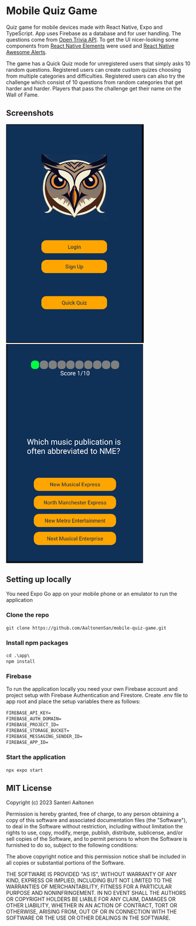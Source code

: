 # Mobile Quiz Game

Quiz game for mobile devices made with React Native, Expo and TypeScript. App uses Firebase as a database and for user handling. The questions come from [Open Trivia API](https://opentdb.com/). To get the UI nicer-looking some components from [React Native Elements](https://reactnativeelements.com/) were used and [React Native Awesome Alerts](https://github.com/rishabhbhatia/react-native-awesome-alerts).

The game has a Quick Quiz mode for unregistered users that simply asks 10 random questions. Registered users can create custom quizes choosing from multiple categories and difficulties. Registered users can also try the challenge which consist of 10 questions from random categories that get harder and harder. Players that pass the challenge get their name on the Wall of Fame.


## Screenshots

![Welcome screen](screenshots/lopputyo_4.png)
![Quiz](screenshots/lopputyo_6.png)

## Setting up locally
You need Expo Go app on your mobile phone or an emulator to run the application

### Clone the repo
```
git clone https://github.com/AaltonenSan/mobile-quiz-game.git
```

### Install npm packages
```
cd .\app\
npm install
```

### Firebase
To run the application locally you need your own Firebase account and project setup with Firebase Authentication and Firestore. Create .env file to app root and place the setup variables there as follows:

```
FIREBASE_API_KEY=
FIREBASE_AUTH_DOMAIN=
FIREBASE_PROJECT_ID=
FIREBASE_STORAGE_BUCKET=
FIREBASE_MESSAGING_SENDER_ID=
FIREBASE_APP_ID=
```

### Start the application
```
npx expo start
```

## MIT License

Copyright (c) 2023 Santeri Aaltonen

Permission is hereby granted, free of charge, to any person obtaining a copy
of this software and associated documentation files (the "Software"), to deal
in the Software without restriction, including without limitation the rights
to use, copy, modify, merge, publish, distribute, sublicense, and/or sell
copies of the Software, and to permit persons to whom the Software is
furnished to do so, subject to the following conditions:

The above copyright notice and this permission notice shall be included in all
copies or substantial portions of the Software.

THE SOFTWARE IS PROVIDED "AS IS", WITHOUT WARRANTY OF ANY KIND, EXPRESS OR
IMPLIED, INCLUDING BUT NOT LIMITED TO THE WARRANTIES OF MERCHANTABILITY,
FITNESS FOR A PARTICULAR PURPOSE AND NONINFRINGEMENT. IN NO EVENT SHALL THE
AUTHORS OR COPYRIGHT HOLDERS BE LIABLE FOR ANY CLAIM, DAMAGES OR OTHER
LIABILITY, WHETHER IN AN ACTION OF CONTRACT, TORT OR OTHERWISE, ARISING FROM,
OUT OF OR IN CONNECTION WITH THE SOFTWARE OR THE USE OR OTHER DEALINGS IN THE
SOFTWARE.